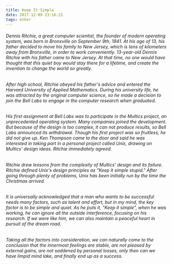 ```yaml
---
title: Keep It Simple
date: 2017-12-09 23:16:21
tags: other
---
```


###### Dennis Ritchie, a great computer scientist, the founder of modern operating system, was born in Bronxville on September 9th, 1941. At his age of 13, his father decided to move his family to New Jersey, which is tens of kilometers away from Bronxville, in order to work conveniently. 13-year-old Dennis Ritchie with his father came to New Jersey. At that time, no one would have thought that this quiet boy would stay there for a lifetime, and create the invention to change the world so greatly.

<!--more-->

###### After high school, Ritchie obeyed his father's advice and entered the Harvard University of Applied Mathematics. During his university life, he was attracted by the original computer science, so he made a decision to join the Bell Labs to engage in the computer research when graduated.


###### His first assignment at Bell Labs was to participate in the Multics project, an unprecedented operating system. Many companies joined the development. But because of the design is too complex, it can not produce results, so Bell Labs announced its withdrawal. Though his first project was so fruitless, he did not give up. Ken Thompson came to the door and said he was interested in taking part in a personal project called Unix, drawing on Multics' design ideas. Ritchie immediately agreed.


###### Ritchie drew lessons from the complexity of Multics' design and its failure. Ritchie defined Unix's design principles as "Keep it simple stupid." After going through plenty of problems, Unix has been initially run by the time the Christmas arrived.


###### It is universally acknowledged that a man who wants to be successful needs many factors, such as talent and effort, but in my mind, the key factor is to be simple and quiet. As he puts it, "Keep it simple", when he was working, he can ignore all the outside interference, focusing on his research. If we were like him, we can also maintain a peaceful heart in pursuit of the dream road. 


###### Taking all the factors into consideration, we can naturally come to the conclusion that the innermost feelings are stable, are not pleased by external gains, are not saddened by personal losses, only then can we have limpid mind lake, and finally end up as a success.
